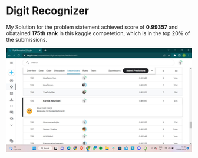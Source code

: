 # Digit Recognizer

My Solution for the problem statement achieved score of **0.99357** and obatained **175th rank** in this kaggle competetion, which is in the top 20% of the submissions.

![alt text](image.png)